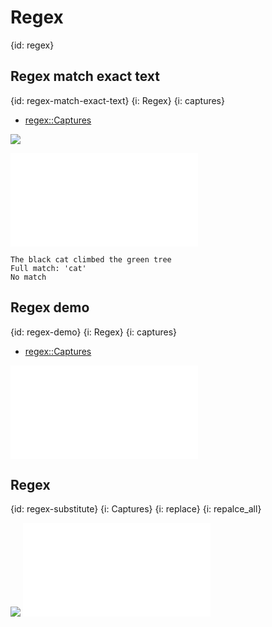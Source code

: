 # Regex
{id: regex}


## Regex match exact text
{id: regex-match-exact-text}
{i: Regex}
{i: captures}

* [regex::Captures](https://docs.rs/regex/latest/regex/struct.Captures.html)

![](examples/regex-simple-match/Cargo.toml)

![](examples/regex-simple-match/src/main.rs)


```
The black cat climbed the green tree
Full match: 'cat'
No match
```


## Regex demo
{id: regex-demo}
{i: Regex}
{i: captures}

* [regex::Captures](https://docs.rs/regex/latest/regex/struct.Captures.html)

![](examples/regex-demo/src/main.rs)

## Regex
{id: regex-substitute}
{i: Captures}
{i: replace}
{i: repalce_all}

![](examples/regex-substitute/Cargo.toml)
![](examples/regex-substitute/src/main.rs)

